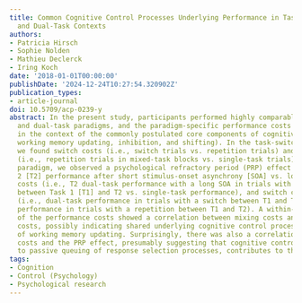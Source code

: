```yaml
---
title: Common Cognitive Control Processes Underlying Performance in Task-Switching
  and Dual-Task Contexts
authors:
- Patricia Hirsch
- Sophie Nolden
- Mathieu Declerck
- Iring Koch
date: '2018-01-01T00:00:00'
publishDate: '2024-12-24T10:27:54.320902Z'
publication_types:
- article-journal
doi: 10.5709/acp-0239-y
abstract: In the present study, participants performed highly comparable task-switching
  and dual-task paradigms, and the paradigm-specific performance costs were analysed
  in the context of the commonly postulated core components of cognitive control (i.e.,
  working memory updating, inhibition, and shifting). In the task-switching paradigm,
  we found switch costs (i.e., switch trials vs. repetition trials) and mixing costs
  (i.e., repetition trials in mixed-task blocks vs. single-task trials). In the dual-task
  paradigm, we observed a psychological refractory period (PRP) effect (i.e., Task
  2 [T2] performance after short stimulus-onset asynchrony [SOA] vs. long SOA), dual-task
  costs (i.e., T2 dual-task performance with a long SOA in trials with a task repetition
  between Task 1 [T1] and T2 vs. single-task performance), and switch costs in T2
  (i.e., dual-task performance in trials with a switch between T1 and T2 vs. dual-task
  performance in trials with a repetition between T1 and T2). A within-subjects comparison
  of the performance costs showed a correlation between mixing costs and dual-task
  costs, possibly indicating shared underlying cognitive control processes in terms
  of working memory updating. Surprisingly, there was also a correlation between switch
  costs and the PRP effect, presumably suggesting that cognitive control, as opposed
  to passive queuing of response selection processes, contributes to the PRP effect.
tags:
- Cognition
- Control (Psychology)
- Psychological research
---
```

